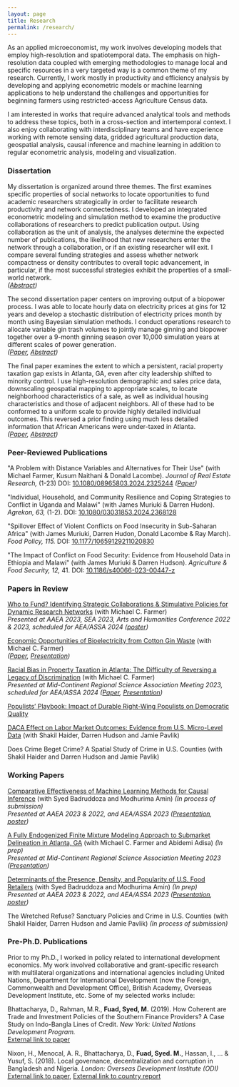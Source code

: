 ```yaml
---
layout: page
title: Research
permalink: /research/
---
```

As an applied microeconomist, my work involves developing models that employ high-resolution and spatiotemporal data. The emphasis on high-resolution data coupled with emerging methodologies to manage local and specific resources in a very targeted way is a common theme of my research. Currently, I work mostly in productivity and efficiency analysis by developing and applying econometric models or machine learning applications to help understand the challenges and opportunities for beginning farmers using restricted-access Agriculture Census data. 

I am interested in works that require advanced analytical tools and methods to address these topics, both in a cross-section and intertemporal context. I also enjoy collaborating with interdisciplinary teams and have experience working with remote sensing data, gridded agricultural production data, geospatial analysis, causal inference and machine learning in addition to regular econometric analysis, modeling and visualization. 

### Dissertation <br>
My dissertation is organized around three themes. The first examines specific properties of social networks to locate opportunities to fund academic researchers strategically in order to facilitate research productivity and network connectedness. I developed an integrated econometric modeling and simulation method to examine the productive collaborations of researchers to predict publication output. Using collaboration as the unit of analysis, the analyses determine the expected number of publications, the likelihood that new researchers enter the network through a collaboration, or if an existing researcher will exit. I compare several funding strategies and assess whether network compactness or density contributes to overall topic advancement, in particular, if the most successful strategies exhibit the properties of a small-world network. <br> 
*([Abstract](/abstracts/networks.md))* 

The second dissertation paper centers on improving output of a biopower process. I was able to locate hourly data on electricity prices at gins for 12 years and develop a stochastic distribution of electricity prices month by month using Bayesian simulation methods. I conduct operations research to allocate variable gin trash volumes to jointly manage ginning and biopower together over a 9-month ginning season over 10,000 simulation years at different scales of power generation. <br> 
*([Paper](/Paper_Bioenergy.pdf), [Abstract](/abstracts/bioenergy.md))* 

The final paper examines the extent to which a persistent, racial property taxation gap exists in Atlanta, GA, even after city leadership shifted to minority control. I use high-resolution demographic and sales price data, downscaling geospatial mapping to appropriate scales, to locate neighborhood characteristics of a sale, as well as individual housing characteristics and those of adjacent neighbors. All of these had to be conformed to a uniform scale to provide highly detailed individual outcomes. This reversed a prior finding using much less detailed information that African Americans were under-taxed in Atlanta. <br> 
*([Paper](/Paper_Bias%20in%20Atlanta%20property%20tax.pdf), [Abstract](/abstracts/atlanta_tax.md))* 

### Peer-Reviewed Publications <br> 

"A Problem with Distance Variables and Alternatives for Their Use" (with Michael Farmer, Kusum Naithani & Donald Lacombe). *Journal of Real Estate Research,* (1-23) DOI: [10.1080/08965803.2024.2325244](https://www.tandfonline.com/doi/abs/10.1080/08965803.2024.2325244) *([Paper](/Paper_Distance%20paper.pdf))* 
<br> 

"Individual, Household, and Community Resilience and Coping Strategies to Conflict in Uganda and Malawi" (with James Muriuki & Darren Hudon). *Agrekon, 63,* (1-2). DOI: [10.1080/03031853.2024.2368128](https://doi.org/10.1080/03031853.2024.2368128) <br> 

"Spillover Effect of Violent Conflicts on Food Insecurity in Sub-Saharan Africa" (with James Muriuki, Darren Hudon, Donald Lacombe & Ray March). *Food Policy, 115.* DOI: [10.1177/10659129211020830](https://doi.org/10.1016/j.foodpol.2023.102417) <br> 

"The Impact of Conflict on Food Security: Evidence from Household Data in Ethiopia and Malawi" (with James Muriuki & Darren Hudson). *Agriculture & Food Security, 12,* 41. DOI: [10.1186/s40066-023-00447-z](https://doi.org/10.1186/s40066-023-00447-z) <br>

### Papers in Review <br> 

[Who to Fund? Identifying Strategic Collaborations & Stimulative Policies for Dynamic Research Networks](/abstracts/networks.md) (with Michael C. Farmer) <br> 
*Presented at AAEA 2023, SEA 2023, Arts and Humanities Conference 2022 & 2023, scheduled for AEA/ASSA 2024 ([poster](/Poster_Strength%20of%20weak%20ties.pdf))* 

[Economic Opportunities of Bioelectricity from Cotton Gin Waste](/abstracts/bioenergy.md) (with Michael C. Farmer) <br> 
*([Paper](/Paper_Bioenergy.pdf), [Presentation](/PPT_Bioenergy.pdf))*

[Racial Bias in Property Taxation in Atlanta: The Difficulty of Reversing a Legacy of Discrimination](/abstracts/atlanta_tax.md) (with Michael C. Farmer) <br> 
*Presented at Mid-Continent Regional Science Association Meeting 2023, scheduled for AEA/ASSA 2024 ([Paper](/Paper_Bias%20in%20Atlanta%20property%20tax.pdf), [Presentation](/PPT_Bias%20in%20Atlanta%20property%20tax.pdf))* 

[Populists’ Playbook: Impact of Durable Right-Wing Populists on Democratic Quality](/abstracts/causal_populist.md) <br> 

[DACA Effect on Labor Market Outcomes: Evidence from U.S. Micro-Level Data](/abstracts/daca_causal.md) (with Shakil Haider, Darren Hudson and Jamie Pavlik) <br> 

Does Crime Beget Crime? A Spatial Study of Crime in U.S. Counties (with Shakil Haider and Darren Hudson and Jamie Pavlik) <br> 

### Working Papers <br> 

[Comparative Effectiveness of Machine Learning Methods for Causal Inference](/abstracts/causal_ml.md) (with Syed Badruddoza and Modhurima Amin) *(In process of submission)* <br> 
*Presented at AAEA 2023 & 2022, and AEA/ASSA 2023 ([Presentation](/PPT_Comparative%20effectiveness%20of%20causal%20ML.pdf), [poster](/Poster_Comparative%20effectiveness%20of%20causal%20ML.pdf))* 

[A Fully Endogenized Finite Mixture Modeling Approach to Submarket Delineation in Atlanta, GA](/abstracts/atlanta_submarkets.md) (with Michael C. Farmer and Abidemi Adisa) *(In prep)* <br> 
*Presented at Mid-Continent Regional Science Association Meeting 2023 ([Presentation](/PPT_Submarket%20separation%20in%20Atlanta.pdf))* 

[Determinants of the Presence, Density, and Popularity of U.S. Food Retailers](/abstracts/food_store.md) (with Syed Badruddoza and Modhurima Amin) *(In prep)* <br> 
*Presented at AAEA 2023 & 2022, and AEA/ASSA 2023 ([Presentation](/PPT_Determinants%20of%20food%20retailer%20location.pdf), [poster](/Poster_Determinants%20of%20food%20retailer%20location.pdf))* 

The Wretched Refuse? Sanctuary Policies and Crime in U.S. Counties (with Shakil Haider, Darren Hudson and Jamie Pavlik) *(In process of submission)* <br> 

### Pre-Ph.D. Publications <br>
Prior to my Ph.D., I worked in policy related to international development economics. My work involved collaborative and grant-specific research with multilateral organizations and international agencies including United Nations, Department for International Development (now the Foreign, Commonwealth and Development Office), British Academy, Overseas Development Institute, etc. Some of my selected works include: 

Bhattacharya, D., Rahman, M.R., **Fuad, Syed, M.** (2019). How Coherent are Trade and Investment Policies of the Southern Finance Providers? A Case Study on Indo-Bangla Lines of Credit. *New York: United Nations
Development Program.*<br> 
[External link to paper](https://unsouthsouth.org/2019/03/18/south-south-ideas-how-coherent-are-trade-and-investment-policies-of-the-southern-finance-providers-a-case-study-on-indo-bangla-lines-of-credit-2019/)

Nixon, H., Menocal, A. R., Bhattacharya, D., **Fuad, Syed. M.**, Hassan, I., ... & Yusuf, S. (2018). Local governance, decentralization and corruption in Bangladesh and Nigeria. *London: Overseas Development Institute (ODI)* <br> 
[External link to paper](https://odi.org/en/publications/local-governance-decentralisation-and-anti-corruption-in-bangladesh-and-nigeria/), [External link to country report](https://odi.org/en/about/our-work/decentralisation-multilevel-governance-and-corruption/)

